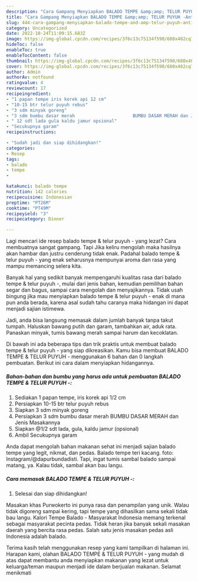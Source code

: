 ```yaml
---
description: "Cara Gampang Menyiapkan BALADO TEMPE &amp;amp; TELUR PUYUH -Anti Ribet"
title: "Cara Gampang Menyiapkan BALADO TEMPE &amp;amp; TELUR PUYUH -Anti Ribet"
slug: 444-cara-gampang-menyiapkan-balado-tempe-and-amp-telur-puyuh-anti-ribet
category: Uncategorized
date: 2022-10-24T11:09:15.683Z
image: https://img-global.cpcdn.com/recipes/3f6c13c75134f590/680x482cq70/balado-tempe-telur-puyuh-foto-resep-utama.jpg
hideToc: false
enableToc: true
enableTocContent: false
thumbnail: https://img-global.cpcdn.com/recipes/3f6c13c75134f590/680x482cq70/balado-tempe-telur-puyuh-foto-resep-utama.jpg
cover: https://img-global.cpcdn.com/recipes/3f6c13c75134f590/680x482cq70/balado-tempe-telur-puyuh-foto-resep-utama.jpg
author: Admin
authorAv: notfound
ratingvalue: 4
reviewcount: 17
recipeingredient:
- "1 papan tempe iris korek api 12 cm"
- "10-15 btr telur puyuh rebus"
- "3 sdm minyak goreng"
- "3 sdm bumbu dasar merah                      BUMBU DASAR MERAH dan Jenis Masakannya"
- " 12 sdt lada gula kaldu jamur opsional"
- "Secukupnya garam"
recipeinstructions:

- "Sudah jadi dan siap dihidangkan!"
categories:
- Resep
tags:
- balado
- tempe
- 

katakunci: balado tempe  
nutrition: 142 calories
recipecuisine: Indonesian
preptime: "PT26M"
cooktime: "PT49M"
recipeyield: "3"
recipecategory: Dinner

---
```



Lagi mencari ide resep balado tempe &amp; telur puyuh - yang lezat? Cara membuatnya sangat gampang. Tapi Jika keliru mengolah maka hasilnya akan hambar dan justru cenderung tidak enak. Padahal balado tempe &amp; telur puyuh - yang enak seharusnya mempunyai aroma dan rasa yang mampu memancing selera kita.


Banyak hal yang sedikit banyak mempengaruhi kualitas rasa dari balado tempe &amp; telur puyuh -, mulai dari jenis bahan, kemudian pemilihan bahan segar dan bagus, sampai cara mengolah dan menyajikannya. Tidak usah bingung jika mau menyiapkan balado tempe &amp; telur puyuh - enak di mana pun anda berada, karena asal sudah tahu caranya maka hidangan ini dapat menjadi sajian istimewa.

Jadi, anda bisa langsung memasak dalam jumlah banyak tanpa takut tumpah. Haluskan bawang putih dan garam, tambahkan air, aduk rata. Panaskan minyak, tumis bawang merah sampai harum dan kecoklatan.


Di bawah ini ada beberapa tips dan trik praktis untuk membuat balado tempe &amp; telur puyuh - yang siap dikreasikan. Kamu bisa membuat BALADO TEMPE &amp; TELUR PUYUH - menggunakan 6 bahan dan 0 langkah pembuatan. Berikut ini cara dalam menyiapkan hidangannya.

<!--inarticleads1-->

##### Bahan-bahan dan bumbu yang harus ada untuk pembuatan BALADO TEMPE &amp; TELUR PUYUH -:

1. Sediakan 1 papan tempe, iris korek api 1/2 cm
1. Persiapkan 10-15 btr telur puyuh rebus
1. Siapkan 3 sdm minyak goreng
1. Persiapkan 3 sdm bumbu dasar merah                      BUMBU DASAR MERAH dan Jenis Masakannya
1. Siapkan  @1/2 sdt lada, gula, kaldu jamur (opsional)
1. Ambil Secukupnya garam


Anda dapat mengolah bahan makanan sehat ini menjadi sajian balado tempe yang legit, nikmat, dan pedas. Balado tempe teri kacang. foto: Instagram/@dapurbundadisti. Tapi, ingat tumis sambal balado sampai matang, ya. Kalau tidak, sambal akan bau langu. 

<!--inarticleads2-->

##### Cara memasak BALADO TEMPE &amp; TELUR PUYUH -:


1. Selesai dan siap dihidangkan!

Masakan khas Purwokerto ini punya rasa dan penampilan yang unik. Walau tidak digoreng sampai kering, tapi tempe yang dihasilkan sama sekali tidak bau langu. Kalori Tempe Balado - Masyarakat Indonesia memang terkenal sebagai masyarakat pecinta pedas. Tidak heran jika banyak sekali masakan daerah yang bercita rasa pedas. Salah satu jenis masakan pedas asli Indonesia adalah balado. 

Terima kasih telah menggunakan resep yang kami tampilkan di halaman ini. Harapan kami, olahan BALADO TEMPE &amp; TELUR PUYUH - yang mudah di atas dapat membantu anda menyiapkan makanan yang lezat untuk keluarga/teman maupun menjadi ide dalam berjualan makanan. Selamat menikmati
